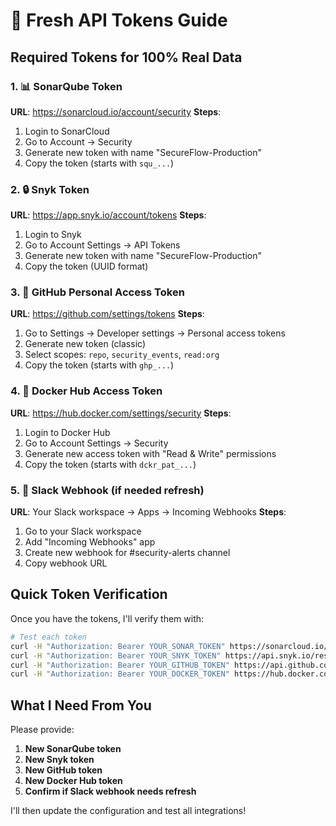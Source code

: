 # 🔑 Fresh API Tokens Guide

## Required Tokens for 100% Real Data

### 1. 📊 SonarQube Token
**URL**: https://sonarcloud.io/account/security
**Steps**:
1. Login to SonarCloud
2. Go to Account → Security
3. Generate new token with name "SecureFlow-Production"
4. Copy the token (starts with `squ_...`)

### 2. 🔒 Snyk Token  
**URL**: https://app.snyk.io/account/tokens
**Steps**:
1. Login to Snyk
2. Go to Account Settings → API Tokens
3. Generate new token with name "SecureFlow-Production"
4. Copy the token (UUID format)

### 3. 🐙 GitHub Personal Access Token
**URL**: https://github.com/settings/tokens
**Steps**:
1. Go to Settings → Developer settings → Personal access tokens
2. Generate new token (classic)
3. Select scopes: `repo`, `security_events`, `read:org`
4. Copy the token (starts with `ghp_...`)

### 4. 🐳 Docker Hub Access Token
**URL**: https://hub.docker.com/settings/security
**Steps**:
1. Login to Docker Hub
2. Go to Account Settings → Security
3. Generate new access token with "Read & Write" permissions
4. Copy the token (starts with `dckr_pat_...`)

### 5. 💬 Slack Webhook (if needed refresh)
**URL**: Your Slack workspace → Apps → Incoming Webhooks
**Steps**:
1. Go to your Slack workspace
2. Add "Incoming Webhooks" app
3. Create new webhook for #security-alerts channel
4. Copy webhook URL

## Quick Token Verification

Once you have the tokens, I'll verify them with:

```bash
# Test each token
curl -H "Authorization: Bearer YOUR_SONAR_TOKEN" https://sonarcloud.io/api/projects/search
curl -H "Authorization: Bearer YOUR_SNYK_TOKEN" https://api.snyk.io/rest/orgs/YOUR_ORG/projects  
curl -H "Authorization: Bearer YOUR_GITHUB_TOKEN" https://api.github.com/user
curl -H "Authorization: Bearer YOUR_DOCKER_TOKEN" https://hub.docker.com/v2/repositories/
```

## What I Need From You

Please provide:
1. **New SonarQube token**
2. **New Snyk token** 
3. **New GitHub token**
4. **New Docker Hub token**
5. **Confirm if Slack webhook needs refresh**

I'll then update the configuration and test all integrations!